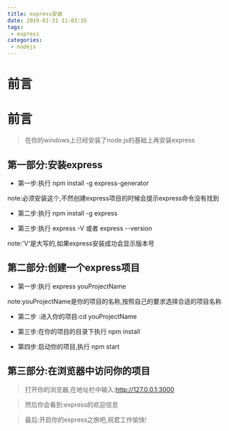 ```yaml
---
title: express安装
date: 2019-01-31 11:03:35
tags:
 - express
categories:
 - nodejs
---
```

# 前言
# 前言
> 在你的windows上已经安装了node.js的基础上再安装express
<!--more-->
## 第一部分:安装express 

* 第一步:执行 npm install -g express-generator 

note:必须安装这个,不然创建express项目的时候会提示express命令没有找到

* 第二步:执行 npm install -g express

* 第三步:执行 express -V 或者 express --version

note:'V'是大写的,如果express安装成功会显示版本号

## 第二部分:创建一个express项目 

* 第一步:执行 express youProjectName

note:youProjectName是你的项目的名称,按照自己的要求选择合适的项目名称

* 第二步 :进入你的项目:cd youProjectName

* 第三步:在你的项目的目录下执行 npm install

* 第四步:启动你的项目,执行 npm start

## 第三部分:在浏览器中访问你的项目

> 打开你的浏览器,在地址栏中输入:http://127.0.0.1:3000

> 然后你会看到:express的欢迎信息 

> 最后:开启你的express之旅吧,祝君工作愉快! 